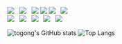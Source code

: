 <p>
<img src="https://img.shields.io/badge/HTML5-E34F26?style=flat-square&logo=HTML5&logoColor=white"/></a> &nbsp
<img src="https://img.shields.io/badge/CSS3-1572B6?style=flat-square&logo=CSS3&logoColor=white"/></a> &nbsp
<img src="https://img.shields.io/badge/styled components-DB7093?style=flat-square&logo=styled-components&logoColor=white"/>
<img src="https://img.shields.io/badge/SASS-BF4080?style=flat-square&logo=SASS&logoColor=white"/>
<img src="https://img.shields.io/badge/JavaScript-F7DF1E?style=flat-square&logo=JavaScript&logoColor=white"/></a> &nbsp
<img src="https://img.shields.io/badge/TypeScript-3178C6?style=flat-square&logo=TypeScript&logoColor=white"/></a> &nbsp<br>
<img src="https://img.shields.io/badge/React-61DAFB?style=flat-square&logo=React&logoColor=white"/></a> &nbsp 
<img src="https://img.shields.io/badge/Next.js-black?style=flat-square&logo=Android&logoColor=white"/></a> &nbsp
<img src="https://img.shields.io/badge/Redux-blueviolet?style=flat-square&logo=Redux&logoColor=white"/></a> &nbsp 
<img src="https://img.shields.io/badge/React Query-EF4444?style=flat-square&logo=React-Query&logoColor=white"/></a> &nbsp 
<img src="https://img.shields.io/badge/MySQL-4479A1?style=flat-square&logo=MySQL&logoColor=white"/></a> &nbsp
<!-- <img src="https://img.shields.io/badge/Netlify-00C7B7?style=flat-square&logo=Android&logoColor=white"/></a> &nbsp -->



<!--
**togongs/togongs** is a ✨ _special_ ✨ repository because its `README.md` (this file) appears on your GitHub profile.

Here are some ideas to get you started:

- 🔭 I’m currently working on ...
- 🌱 I’m currently learning ...
- 👯 I’m looking to collaborate on ...
- 🤔 I’m looking for help with ...
- 💬 Ask me about ...
- 📫 How to reach me: ...
- 😄 Pronouns: ...
- ⚡ Fun fact: ...
-->
![togong's GitHub stats](https://github-readme-stats.vercel.app/api?username=togongs&show_icons=true&theme=white)
![Top Langs](https://github-readme-stats.vercel.app/api/top-langs/?username=togongs&layout=compact)
